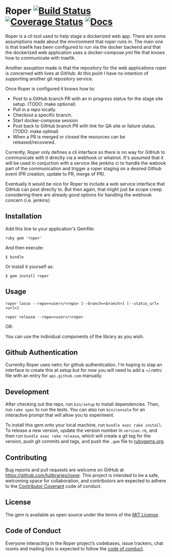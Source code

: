 # Roper [![Build Status](https://travis-ci.org/tulibraries/roper.svg?branch=master)](https://travis-ci.org/tulibraries/roper) [![Coverage Status](https://coveralls.io/repos/github/tulibraries/roper/badge.svg?branch=master)](https://coveralls.io/github/tulibraries/roper?branch=master) [![Docs](https://img.shields.io/badge/docs-rubydoc-blue.svg)](http://www.rubydoc.info/github/tulibraries/roper/master)

Roper is a cli tool used to help stage a dockerized web app.  There are some
assumptions made about the environment that roper runs in.  The main one is
that traefik has been configured to run via the docker backend and that the
dockerized web application uses a docker-compose.yml file that knows how to
communicate with traefik.

Another assuption made is that the repository for the web applications roper is
concerned with lives at GitHub: At this point I have no intention of supporting
another git repository service.

Once Roper is configured it knows how to:
* Post to a GitHub branch PR with an in progress status for the
  stage site setup. (TODO: make optional)
* Pull in a repo locally.
* Checkout a specific branch.
* Start docker-compose session
* Post back to GitHub branch PR with link for QA site or failure
  status. (TODO: make optinal)
* When a PR is merged or closed the resources can be released/recovered.

Currently, Roper only defines a cli interface so there is no way for GitHub
to communicate with it direclty via a webhook or whatnot. It's assumed that it
will be used in conjuction with a service like jenkins ci to handle the webook
part of the communication and trigger a roper staging on a desired Github event
(PR creation, update to PR, merge of PR).

Eventually it would be nice for Roper to include a web service interface that
GitHub can post direclty to. But then again, that might just be scope creep
considering there are already good options for handling the webhook concern
(i.e. jenkins)

## Installation

Add this line to your application's Gemfile:

```ruby gem 'roper' ```

And then execute:

    $ bundle

Or install it yourself as:

    $ gem install roper

## Usage

`roper lasso --repo=<user>/<repo> [--branch=<branch>] [--status_url=<url>]`

`roper release --repo=<user>/<repo>`

OR:

You can use the individual components of the library as you wish.

## Github Authentication
Currenlty Roper uses netrc for github authentication.  I'm hoping to slap an interface to create this at setup but for now you will need to add a ~/.netrc file with an entry for `api.github.com` manually.

## Development

After checking out the repo, run `bin/setup` to install dependencies. Then, run
`rake spec` to run the tests. You can also run `bin/console` for an interactive
prompt that will allow you to experiment.

To install this gem onto your local machine, run `bundle exec rake install`. To
release a new version, update the version number in `version.rb`, and then run
`bundle exec rake release`, which will create a git tag for the version, push
git commits and tags, and push the `.gem` file to
[rubygems.org](https://rubygems.org).

## Contributing

Bug reports and pull requests are welcome on GitHub at
https://github.com/tulibraries/roper. This project is intended to be a safe,
welcoming space for collaboration, and contributors are expected to adhere to
the [Contributor Covenant](http://contributor-covenant.org) code of conduct.

## License

The gem is available as open source under the terms of the [MIT
License](http://opensource.org/licenses/MIT).

## Code of Conduct

Everyone interacting in the Roper project’s codebases, issue trackers, chat
rooms and mailing lists is expected to follow the [code of
conduct](https://github.com/tulibraries/roper/blob/master/CODE_OF_CONDUCT.md).
